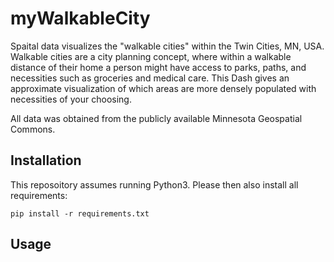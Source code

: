 # myWalkableCity

Spaital data visualizes the "walkable cities" within the Twin Cities, MN, USA. Walkable cities are a city planning concept, where within a walkable distance of their home a person might have access to parks, paths, and necessities such as groceries and medical care. This Dash gives an approximate visualization of which areas are more densely populated with necessities of your choosing.

All data was obtained from the publicly available Minnesota Geospatial Commons.

## Installation

This reposoitory assumes running Python3. Please then also install all requirements:

`pip install -r requirements.txt`


## Usage
